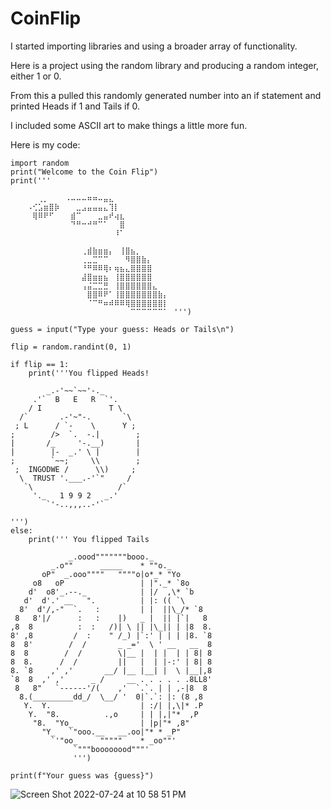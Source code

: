 # CoinFlip

I started importing libraries and using a broader array of functionality. 

Here is a project using the random library and producing a random integer, either 1 or 0.

From this a pulled this randomly generated number into an if statement and printed Heads if 1 and Tails if 0.

I included some ASCII art to make things a little more fun. 

Here is my code:
```
import random
print("Welcome to the Coin Flip")
print('''
⠀⠀⠀⠀⠀⠀⠀⠀⠀⠀⠀⠀⠀⠀⠀⠀⠀⠀⠀⠀⠀⠀⠀⠀⠀⠀⠀⠀⠀⠀
⠀⠀⠀⠀⠀⢀⡀⠀⠀⠀⠠⠤⠤⠤⠶⠶⠤⣤⣄⠀⠀⠀⠀⠀⠀⠀⠀⠀⠀⠀
⠀⠀⠀⠠⢊⣡⣶⣿⡷⠀⠀⠀⣀⣠⣤⣤⣤⣄⢹⡇⠀⠀⠀⠀⠀⠀⠀⠀⠀⠀
⠀⠀⠀⠀⢿⠿⠟⠋⠀⠀⠀⣾⠉⠀⠀⠀⣀⣤⠞⢴⣆⠀⠀⠀⠀⠀⠀⠀⠀⠀
⠀⠀⠀⠀⠀⠀⠀⠀⠀⠀⠀⠙⠛⠒⠚⠛⠉⠁⠀⠀⣿⠀⠀⠀⠀⠀⠀⠀⠀⠀
⠀⠀⠀⠀⠀⠀⠀⠀⠀⠀⠀⠀⠀⠀⠀⠀⠀⠀⠀⠸⠁⠀⠀⠀⠀⠀⠀⠀⠀⠀
⠀⠀⠀⠀⠀⠀⠀⠀⠀⠀⠀⠀⠀⠀⠀⠀⠀⠀⠀⠀⠀⠀⠀⠀⠀⠀⠀⠀⠀⠀
⠀⠀⠀⠀⠀⠀⠀⠀⠀⠀⠀⠀⠀⢀⣾⣷⣶⣶⡄⠀⢸⣿⣦⡀⠀⠀⠀⠀⠀⠀
⠀⠀⠀⠀⠀⠀⠀⠀⠀⠀⠀⠀⠀⢀⣀⣉⠉⠉⠀⠀⠀⠻⣿⣿⣷⡄⠀⠀⠀⠀
⠀⠀⠀⠀⠀⠀⠀⠀⠀⠀⠀⠀⠀⠘⠛⠿⠿⢿⠆⢶⣦⣄⣿⣿⣿⣿⠀⠀⠀⠀
⠀⠀⠀⠀⠀⠀⠀⠀⠀⠀⠀⠀⠀⣼⣿⣶⣶⣦⠀⢸⣿⣿⣿⣿⣿⣿⠀⠀⠀⠀
⠀⠀⠀⠀⠀⠀⠀⠀⠀⠀⠀⠀⠀⢠⣬⣉⣉⣛⠀⢸⣿⣿⣿⣿⣿⣿⣄⠀⠀⠀
⠀⠀⠀⠀⠀⠀⠀⠀⠀⠀⠀⠀⠀⠀⣿⣿⠿⠟⠁⢸⣿⣿⣿⣿⣿⣿⣿⣷⡄⠀
⠀⠀⠀⠀⠀⠀⠀⠀⠀⠀⠀⠀⠀⠀⠈⠉⠛⠶⠾⠿⠿⢿⣿⣿⣿⣿⣿⣿⡇⠀
⠀⠀⠀⠀⠀⠀⠀⠀⠀⠀⠀⠀⠀⠀⠀⠀⠀⠀⠀⠀⠀⠀⠉⠉⠉⠉⠉⠉⠁⠀''')

guess = input("Type your guess: Heads or Tails\n")

flip = random.randint(0, 1)

if flip == 1:
    print('''You flipped Heads!
          
        _.-'~~`~~'-._
     .'`  B   E   R  `'.
    / I               T \
  /`       .-'~"-.       `\
 ; L      / `-    \      Y ;
;        />  `.  -.|        ;
|       /_     '-.__)       |
|        |-  _.' \ |        |
;        `~~;     \\        ;
 ;  INGODWE /      \\)     ;
  \  TRUST '.___.-'`"     /
   `\                   /`
     '._   1 9 9 2   _.'
        `'-..,,,..-'`

''')
else:
    print(''' You flipped Tails
    
             _.oood"""""""booo._
         _.o""      _____    * ""o._
       oP"  _.ooo""""   """"o|o*_* "Yo
     o8   oP                 | |"._* `8o
    d'  o8'_.--._            | |/  ,\* `b
   d'  d'.' __   ".          | |: (( `\
  8'  d'/,-"  `.   :         | |  ||\_/* `8
 8   8'|/      :   :    |)   _ |  || |`|   8
,8  8          :  :   /)| \ || |\_|| | |8  8.
8' ,8         /  :    " /_) |`:' | | | |8. `8
8  8'        /  /       _ _='  \ ' __   __  8
8  8        /  /        \|__ |  | |  | | 8| 8
8  8.      /  /         ||   |  | |-:' | 8| 8
8. `8    ,' ,'       __/ |__ |__| |  \ |__|,8
`8  8  ,' ,'      _ /     __ . . . . . .8LL8'
 8   8"   `------'/(    ,'  `.`. | | ,-|8  8
  8.(_________dd_/  \__/ '  0|`.`: |: (8 ,8
   Y.  Y.                    | :/| |,\|* .P
    Y.  "8.          .,o     | | |,|"*  ,P
     "8.  "Yo_               | |p|"* ,8"
       "Y_   `"ooo.__   __.oo|"* * _P"
         `'"oo_     """""    * _oo""'
              `"""boooooood"""'
              ''')

print(f"Your guess was {guess}")
```

![Screen Shot 2022-07-24 at 10 58 51 PM](https://user-images.githubusercontent.com/66803124/180688058-85675fce-b003-4a77-920a-d6b857efcd1b.png)
